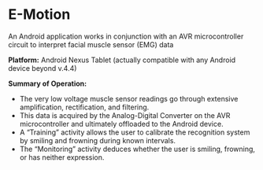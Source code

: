 # E-Motion
An Android application works in conjunction with an AVR microcontroller circuit to interpret facial muscle sensor (EMG) data

**Platform:** Android Nexus Tablet (actually compatible with any Android device beyond v.4.4)

**Summary of Operation:** 

* The very low voltage muscle sensor readings go through extensive amplification, rectification, and filtering. 
* This data is acquired by the Analog-Digital Converter on the AVR microcontroller and ultimately offloaded to the Android device. 
* A “Training” activity allows the user to calibrate the recognition system by smiling and frowning during known intervals. 
* The “Monitoring” activity deduces whether the user is smiling, frowning, or has neither expression.






